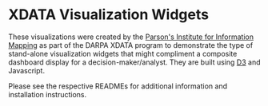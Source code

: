 XDATA Visualization Widgets
===========================
These visualizations were created by the [Parson's Institute for Information Mapping](http://piim.newschool.edu/) as part of the DARPA XDATA program to demonstrate the type of stand-alone visualization widgets that might compliment a composite dashboard display for a decision-maker/analyst. They are built using [D3](http://d3js.org/) and Javascript. 

Please see the respective READMEs for additional information and installation instructions.